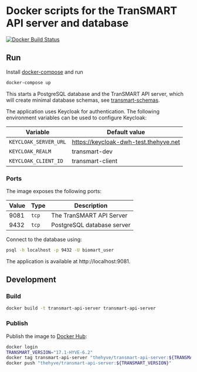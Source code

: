 # Docker scripts for the TranSMART API server and database

[![Docker Build Status](https://img.shields.io/docker/pulls/thehyve/transmart-api-server.svg)](https://hub.docker.com/r/thehyve/transmart-api-server)

## Run

Install [docker-compose](https://docs.docker.com/compose/install/) and run
```bash
docker-compose up
```

This starts a PostgreSQL database and the TranSMART API server, which will
create minimal database schemas, see [transmart-schemas](../transmart-schemas).

The application uses Keycloak for authentication. The following environment variables
can be used to configure Keycloak:

Variable              | Default value
----------------------|---------------
`KEYCLOAK_SERVER_URL` | https://keycloak-dwh-test.thehyve.net
`KEYCLOAK_REALM`      | transmart-dev
`KEYCLOAK_CLIENT_ID`  | transmart-client

### Ports

The image exposes the following ports:

Value    | Type  | Description
---------|-------|-----------------
9081     | `tcp` | The TranSMART API Server
9432     | `tcp` | PostgreSQL database server

Connect to the database using:
```bash
psql -h localhost -p 9432 -U biomart_user
```
The application is available at http://localhost:9081.


## Development

### Build

```bash
docker build -t transmart-api-server transmart-api-server
```

### Publish

Publish the image to [Docker Hub](https://hub.docker.com/r/thehyve/transmart-api-server):

```bash
docker login
TRANSMART_VERSION="17.1-HYVE-6.2"
docker tag transmart-api-server "thehyve/transmart-api-server:${TRANSMART_VERSION}"
docker push "thehyve/transmart-api-server:${TRANSMART_VERSION}"
```
